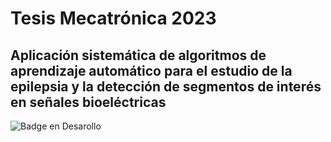 # Tesis Mecatrónica 2023
## Aplicación sistemática de algoritmos de aprendizaje automático para el estudio de la epilepsia y la detección de segmentos de interés en señales bioeléctricas


![Badge en Desarollo](https://img.shields.io/badge/STATUS-EN%20DESAROLLO-green)